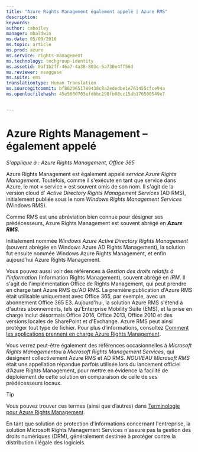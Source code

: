 ```yaml
---
title: "Azure Rights Management également appelé | Azure RMS"
description: 
keywords: 
author: cabailey
manager: mbaldwin
ms.date: 05/09/2016
ms.topic: article
ms.prod: azure
ms.service: rights-management
ms.technology: techgroup-identity
ms.assetid: 0af1b2ff-46a7-4a38-803c-5a730e4ff56d
ms.reviewer: esaggese
ms.suite: ems
translationtype: Human Translation
ms.sourcegitcommit: bf8629651780438c8a2ededbe1e761455cfce94a
ms.openlocfilehash: 45e5660703efdbbc298fb08cc15db176500549e7


---
```



# Azure Rights Management –  également appelé

*S’applique à : Azure Rights Management, Office 365*


Azure Rights Management est également appelé *service Azure Rights Management*. Toutefois, comme il s'exécute en tant que service dans Azure, le mot « service » est souvent omis de son nom. Il s'agit de la version cloud d' *Active Directory Rights Management Services* (AD RMS), initialement publiée sous le nom *Windows Rights Management Services* (Windows RMS).

Comme RMS est une abréviation bien connue pour désigner ses prédécesseurs, Azure Rights Management est souvent abrégé en ***Azure RMS***.

Initialement nommée *Windows Azure Active Directory Rights Management* (souvent abrégée en Windows Azure AD Rights Management), la solution fut ensuite nommée Windows Azure Rights Management, et enfin aujourd’hui Azure Rights Management.

Vous pouvez aussi voir des références à *Gestion des droits relatifs à l'information* (Information Rights Management), souvent abrégé en *IRM*. Il s'agit de l'implémentation Office de Rights Management, qui peut prendre en charge tant Azure RMS qu'AD RMS.  La première publication d'Azure RMS était utilisable uniquement avec Office 365, par exemple, avec un abonnement Office 365 E3. Aujourd'hui, la solution Azure RMS s'étend à d'autres abonnements, tels qu'Enterprise Mobility Suite (EMS), et la prise en charge inclut désormais Office 2016, Office 2013, Office 2010 et des versions locales de SharePoint et d'Exchange. Azure RMS peut ainsi protéger tout type de fichier. Pour plus d’informations, consultez [Comment les applications prennent en charge Azure Rights Management](applications-support.md).

Vous verrez peut-être également des références occasionnelles à *Microsoft Rights Management*ou à *Microsoft Rights Management Services*, qui désignent collectivement Azure RMS et AD RMS.  *NOUVEAU Microsoft RMS* était une appellation répandue parfois utilisée lors du lancement officiel d’Azure Rights Management, pour mettre en évidence la facilité de déploiement de cette solution en comparaison de celle de ses prédécesseurs locaux.

> [!TIP]
> Vous pouvez trouver ces termes (ainsi que d’autres) dans [Terminologie pour Azure Rights Management](../get-started/terminology.md).

En tant que solution de protection d'informations concernant l'entreprise, la solution Microsoft Rights Management Services n'assure pas la gestion des droits numériques (DRM), généralement destinée à protéger contre la distribution illégale des logiciels. 




<!--HONumber=Jun16_HO4-->



